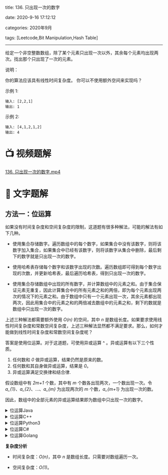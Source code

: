 title: 136. 只出现一次的数字

date: 2020-9-16 17:12:12

categories: 2020年9月

tags: [Leetcode,Bit Manipulation,Hash Table]

---

给定一个非空整数数组，除了某个元素只出现一次以外，其余每个元素均出现两次。找出那个只出现了一次的元素。

<!-- more -->


说明：

你的算法应该具有线性时间复杂度。 你可以不使用额外空间来实现吗？

示例 1:
    
    输入: [2,2,1]
    输出: 1
示例 2:
    
    输入: [4,1,2,1,2]
    输出: 4

# 📺 视频题解  
[136. 只出现一次的数字.mp4](47a527e0-e01f-4ece-a158-140764b7c319)

# 📖 文字题解
## 方法一：位运算
如果没有时间复杂度和空间复杂度的限制，这道题有很多种解法，可能的解法有如下几种。

- 使用集合存储数字。遍历数组中的每个数字，如果集合中没有该数字，则将该数字加入集合，如果集合中已经有该数字，则将该数字从集合中删除，最后剩下的数字就是只出现一次的数字。

- 使用哈希表存储每个数字和该数字出现的次数。遍历数组即可得到每个数字出现的次数，并更新哈希表，最后遍历哈希表，得到只出现一次的数字。

- 使用集合存储数组中出现的所有数字，并计算数组中的元素之和。由于集合保证元素无重复，因此计算集合中的所有元素之和的两倍，即为每个元素出现两次的情况下的元素之和。由于数组中只有一个元素出现一次，其余元素都出现两次，因此用集合中的元素之和的两倍减去数组中的元素之和，剩下的数就是数组中只出现一次的数字。

上述三种解法都需要额外使用 *O(n)* 的空间，其中 *n* 是数组长度。如果要求使用线性时间复杂度和常数空间复杂度，上述三种解法显然都不满足要求。那么，如何才能做到线性时间复杂度和常数空间复杂度呢？

答案是使用位运算。对于这道题，可使用异或运算 ^ 。异或运算有以下三个性质。

1. 任何数和 *0* 做异或运算，结果仍然是原来的数。
2. 任何数和其自身做异或运算，结果是 *0*。
3. 异或运算满足交换律和结合律.

假设数组中有 *2m+1* 个数，其中有 *m* 个数各出现两次，一个数出现一次。令 *a_{1}*、*a_{2}*、...、*a_{m}* 为出现两次的 *m* 个数，*a_{m+1}* 为出现一次的数。

因此，数组中的全部元素的异或运算结果即为数组中只出现一次的数字。


<details>
    <summary>位运算Java</summary>
    
```Java [sol1-Java]
class Solution {
    public int singleNumber(int[] nums) {
        int single = 0;
        for (int num : nums) {
            single ^= num;
        }
        return single;
    }
}
```
</details>
<details>
    <summary>位运算C++</summary>

```cpp [sol1-C++]
class Solution {
public:
    int singleNumber(vector<int>& nums) {
        int ret = 0;
        for (auto e: nums) ret ^= e;
        return ret;
    }
};
```

</details>
<details>
    <summary>位运算Python3</summary>
    
```python [sol1-Python3]
class Solution:
    def singleNumber(self, nums: List[int]) -> int:
        return reduce(lambda x, y: x ^ y, nums)
```

</details>
<details>
    <summary>位运算C#</summary>
    
```csharp [sol1-C#]
public class Solution {
    public int SingleNumber(int[] nums) {
        int ret = 0;
        foreach (int e in nums) ret ^= e;
        return ret;
    }
}
```

</details>
<details>
    <summary>位运算Golang</summary>
    
```golang [sol1-Golang]
func singleNumber(nums []int) int {
    single := 0
    for _, num := range nums {
        single ^= num
    }
    return single
}
```

</details>




**复杂度分析**

* 时间复杂度：*O(n)*，其中 *n* 是数组长度。只需要对数组遍历一次。

* 空间复杂度：*O(1)*。
